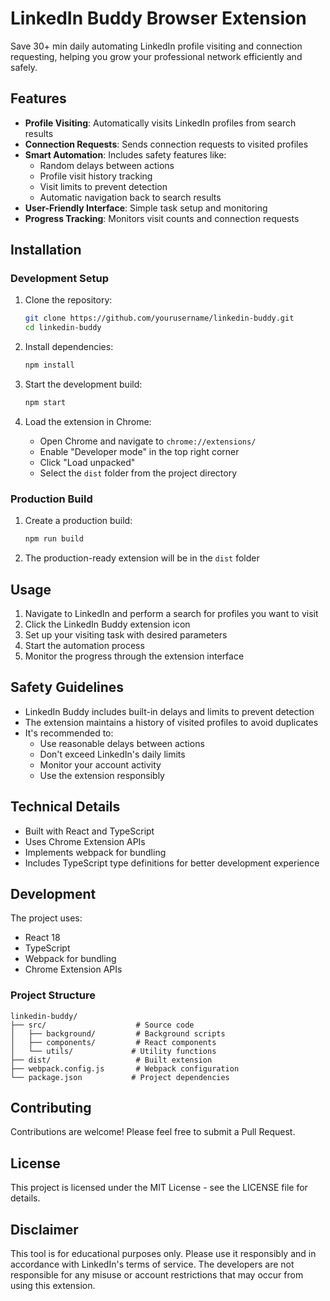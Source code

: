 # LinkedIn Buddy Browser Extension

Save 30+ min daily automating LinkedIn profile visiting and connection requesting, helping you grow your professional network efficiently and safely.

## Features

- **Profile Visiting**: Automatically visits LinkedIn profiles from search results
- **Connection Requests**: Sends connection requests to visited profiles
- **Smart Automation**: Includes safety features like:
  - Random delays between actions
  - Profile visit history tracking
  - Visit limits to prevent detection
  - Automatic navigation back to search results
- **User-Friendly Interface**: Simple task setup and monitoring
- **Progress Tracking**: Monitors visit counts and connection requests

## Installation

### Development Setup

1. Clone the repository:
   ```bash
   git clone https://github.com/yourusername/linkedin-buddy.git
   cd linkedin-buddy
   ```

2. Install dependencies:
   ```bash
   npm install
   ```

3. Start the development build:
   ```bash
   npm start
   ```

4. Load the extension in Chrome:
   - Open Chrome and navigate to `chrome://extensions/`
   - Enable "Developer mode" in the top right corner
   - Click "Load unpacked"
   - Select the `dist` folder from the project directory

### Production Build

1. Create a production build:
   ```bash
   npm run build
   ```

2. The production-ready extension will be in the `dist` folder

## Usage

1. Navigate to LinkedIn and perform a search for profiles you want to visit
2. Click the LinkedIn Buddy extension icon
3. Set up your visiting task with desired parameters
4. Start the automation process
5. Monitor the progress through the extension interface

## Safety Guidelines

- LinkedIn Buddy includes built-in delays and limits to prevent detection
- The extension maintains a history of visited profiles to avoid duplicates
- It's recommended to:
  - Use reasonable delays between actions
  - Don't exceed LinkedIn's daily limits
  - Monitor your account activity
  - Use the extension responsibly

## Technical Details

- Built with React and TypeScript
- Uses Chrome Extension APIs
- Implements webpack for bundling
- Includes TypeScript type definitions for better development experience

## Development

The project uses:
- React 18
- TypeScript
- Webpack for bundling
- Chrome Extension APIs

### Project Structure

```
linkedin-buddy/
├── src/                    # Source code
│   ├── background/         # Background scripts
│   ├── components/         # React components
│   └── utils/             # Utility functions
├── dist/                   # Built extension
├── webpack.config.js       # Webpack configuration
└── package.json           # Project dependencies
```

## Contributing

Contributions are welcome! Please feel free to submit a Pull Request.

## License

This project is licensed under the MIT License - see the LICENSE file for details.

## Disclaimer

This tool is for educational purposes only. Please use it responsibly and in accordance with LinkedIn's terms of service. The developers are not responsible for any misuse or account restrictions that may occur from using this extension.
